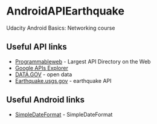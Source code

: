 # AndroidAPIEarthquake
Udacity Android Basics: Networking course

## Useful API links
* [Programmableweb](https://www.programmableweb.com/apis/directory) - Largest API Directory on the Web
* [Google APIs Explorer](https://developers.google.com/apis-explorer/#p/) 
* [DATA.GOV](https://www.data.gov/) - open data
* [Earthquake.usgs.gov](https://earthquake.usgs.gov/fdsnws/event/1/) - earthquake API

## Useful Android links
* [SimpleDateFormat](https://developer.android.com/reference/java/text/SimpleDateFormat?utm_source=udacity&utm_medium=course&utm_campaign=android_basics) - SimpleDateFormat



